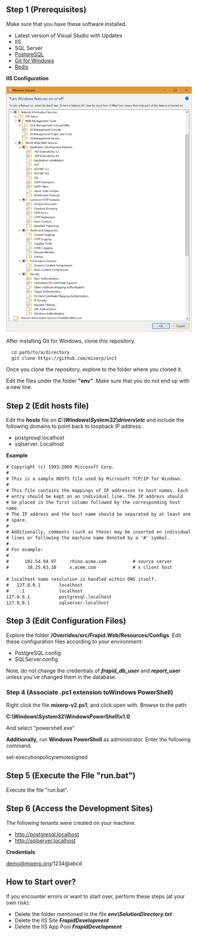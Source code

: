 ## Step 1 (Prerequisites)

Make sure that you have these software installed.

- Latest version of Visual Studio with Updates
- IIS
- SQL Server
- [PostgreSQL](https://www.postgresql.org/)
- [Git for Windows](https://git-scm.com/download/win)
- [Redis](https://github.com/MSOpenTech/redis/releases/download/win-3.2.100/Redis-x64-3.2.100.msi)

**IIS Configuration**

![iis](examples/iis.png)

After installing Git for Windows, clone this repository.

```
  cd path/to/a/directory
  git clone https://github.com/mixerp/init
```

Once you clone the repository, explore to the folder where you cloned it.

Edit the files under the folder **"env"**. Make sure that you do not end up with a new line.


## **Step 2 (Edit hosts file)**

Edit the ***hosts*** file on ***C:\Windows\System32\drivers\etc*** and include the following domains to point back to loopback IP address.

- postgresql.localhost
- sqlserver. Localhost

**Example**

```
# Copyright (c) 1993-2009 Microsoft Corp.
#
# This is a sample HOSTS file used by Microsoft TCP/IP for Windows.
#
# This file contains the mappings of IP addresses to host names. Each
# entry should be kept on an individual line. The IP address should
# be placed in the first column followed by the corresponding host name.
# The IP address and the host name should be separated by at least one
# space.
#
# Additionally, comments (such as these) may be inserted on individual
# lines or following the machine name denoted by a '#' symbol.
#
# For example:
#
#      102.54.94.97     rhino.acme.com          # source server
#       38.25.63.10     x.acme.com              # x client host

# localhost name resolution is handled within DNS itself.
#	127.0.0.1       localhost
#	::1             localhost
127.0.0.1		    postgresql.localhost
127.0.0.1		    sqlserver.localhost
```



## Step 3 (Edit Configuration Files)

Explore the folder **/Overrides/src/Frapid.Web/Resources/Configs**. Edit these configuration files according to your environment:

- PostgreSQL.config
- SQLServer.config


Note, do not change the credentials of ***frapid_db_user*** and ***report_user*** unless you've changed them in the database.




### Step 4 (Associate .ps1 extension toWindows PowerShell)

Right click the file **mixerp-v2.ps1**, and click open with. Browse to the path:

**C:\Windows\System32\WindowsPowerShell\v1.0**

And select “powershell.exe”



**Additionally,** run **Windows PowerShell** as administrator. Enter the following command.

set-executionpolicyremotesigned



## Step 5 (Execute the File "run.bat")

Execute the file "run.bat".



## Step 6 (Access the Development Sites)

The following tenants were created on your machine.

- http://postgresql.localhost
- http://sqlserver.localhost



**Credentials**

demo@mixerp.org/1234@abcd



## How to Start over?

If you encounter errors or want to start over, perform these steps (at your own risk):

* Delete the folder mentioned in the file ***env\SolutionDirectory.txt***
* Delete the IIS Site ***FrapidDevelopment***
* Delete the IIS App Pool ***FrapidDevelopment***



















